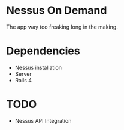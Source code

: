 Nessus On Demand
================
The app way too freaking long in the making.


Dependencies
============
  * Nessus installation
  * Server
  * Rails 4


TODO
====
  * Nessus API Integration
